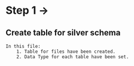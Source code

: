 
# Step 1 ->
## Create table for silver schema
	In this file:
		1. Table for files have been created.
		2. Data Type for each table have been set.

  
